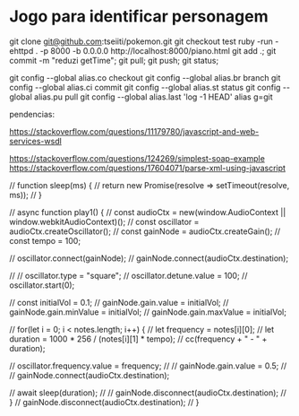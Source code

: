 # Jogo para identificar personagem
git clone git@github.com:tseiiti/pokemon.git
git checkout test
ruby -run -ehttpd . -p 8000 -b 0.0.0.0
http://localhost:8000/piano.html
git add .; git commit -m "reduzi getTime"; git pull; git push; git status;

git config --global alias.co checkout
git config --global alias.br branch
git config --global alias.ci commit
git config --global alias.st status
git config --global alias.pu pull
git config --global alias.last 'log -1 HEAD'
alias g=git

pendencias:

https://stackoverflow.com/questions/11179780/javascript-and-web-services-wsdl

https://stackoverflow.com/questions/124269/simplest-soap-example
https://stackoverflow.com/questions/17604071/parse-xml-using-javascript




// function sleep(ms) {
//   return new Promise(resolve => setTimeout(resolve, ms));
// }

// async function play1() {
//   const audioCtx = new(window.AudioContext || window.webkitAudioContext)();
//   const oscillator = audioCtx.createOscillator();
//   const gainNode = audioCtx.createGain();
//   const tempo = 100;
  
//   oscillator.connect(gainNode);
//   gainNode.connect(audioCtx.destination);
  
//   // oscillator.type = "square";
//   oscillator.detune.value = 100;
//   oscillator.start(0);
  
//   const initialVol = 0.1;
//   gainNode.gain.value = initialVol;
//   gainNode.gain.minValue = initialVol;
//   gainNode.gain.maxValue = initialVol;

//   for(let i = 0; i < notes.length; i++) {
//     let frequency = notes[i][0];
//     let duration = 1000 * 256 / (notes[i][1] * tempo);
//     cc(frequency + " - " + duration);
    
//     oscillator.frequency.value = frequency;
//     // gainNode.gain.value = 0.5;
//     // gainNode.connect(audioCtx.destination);
    
//     await sleep(duration);
//     // gainNode.disconnect(audioCtx.destination);
//   }
//   gainNode.disconnect(audioCtx.destination);
// }